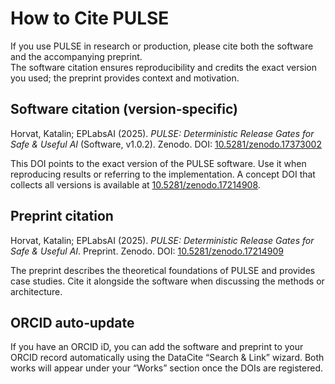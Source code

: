 # How to Cite PULSE

If you use PULSE in research or production, please cite both the software and the accompanying preprint.  
The software citation ensures reproducibility and credits the exact version you used; the preprint provides context and motivation.

## Software citation (version‑specific)

Horvat, Katalin; EPLabsAI (2025). *PULSE: Deterministic Release Gates for Safe & Useful AI* (Software, v1.0.2). Zenodo. DOI: [10.5281/zenodo.17373002](https://doi.org/10.5281/zenodo.17373002)

This DOI points to the exact version of the PULSE software. Use it when reproducing results or referring to the implementation. A concept DOI that collects all versions is available at [10.5281/zenodo.17214908](https://doi.org/10.5281/zenodo.17214908).

## Preprint citation

Horvat, Katalin; EPLabsAI (2025). *PULSE: Deterministic Release Gates for Safe & Useful AI*. Preprint. Zenodo. DOI: [10.5281/zenodo.17214909](https://doi.org/10.5281/zenodo.17214909)

The preprint describes the theoretical foundations of PULSE and provides case studies. Cite it alongside the software when discussing the methods or architecture.

## ORCID auto‑update

If you have an ORCID iD, you can add the software and preprint to your ORCID record automatically using the DataCite “Search & Link” wizard. Both works will appear under your “Works” section once the DOIs are registered.
